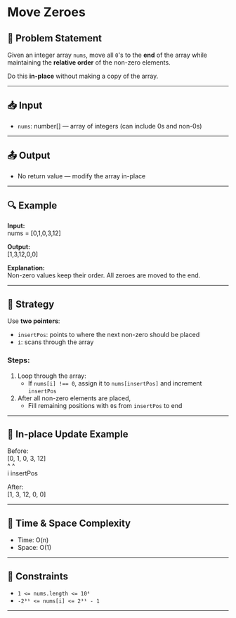 # Move Zeroes

## 🧩 Problem Statement

Given an integer array `nums`, move all `0`'s to the **end** of the array while maintaining the **relative order** of the non-zero elements.

Do this **in-place** without making a copy of the array.

---

## 📥 Input

-   `nums`: number[] — array of integers (can include 0s and non-0s)

---

## 📤 Output

-   No return value — modify the array in-place

---

## 🔍 Example

**Input:**  
nums = [0,1,0,3,12]

**Output:**  
[1,3,12,0,0]

**Explanation:**  
Non-zero values keep their order. All zeroes are moved to the end.

---

## 🧠 Strategy

Use **two pointers**:

-   `insertPos`: points to where the next non-zero should be placed
-   `i`: scans through the array

### Steps:

1. Loop through the array:
    - If `nums[i] !== 0`, assign it to `nums[insertPos]` and increment `insertPos`
2. After all non-zero elements are placed,
    - Fill remaining positions with `0`s from `insertPos` to end

---

## 🔄 In-place Update Example

Before:  
[0, 1, 0, 3, 12]  
^ ^  
i insertPos

After:  
[1, 3, 12, 0, 0]

---

## 🧪 Time & Space Complexity

-   Time: O(n)
-   Space: O(1)

---

## 🔧 Constraints

-   `1 <= nums.length <= 10⁴`
-   `-2³¹ <= nums[i] <= 2³¹ - 1`

---
